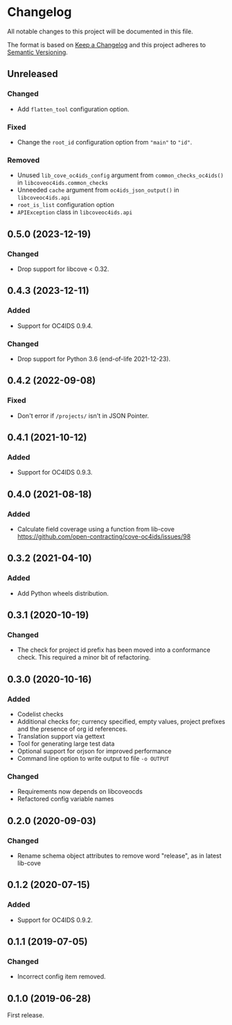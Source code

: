 # Changelog

All notable changes to this project will be documented in this file.

The format is based on [Keep a Changelog](http://keepachangelog.com/en/1.0.0/)
and this project adheres to [Semantic Versioning](http://semver.org/spec/v2.0.0.html).

## Unreleased

### Changed

- Add `flatten_tool` configuration option.

### Fixed

- Change the `root_id` configuration option from `"main"` to `"id"`.

### Removed

- Unused `lib_cove_oc4ids_config` argument from `common_checks_oc4ids()` in `libcoveoc4ids.common_checks`
- Unneeded `cache` argument from `oc4ids_json_output()` in `libcoveoc4ids.api`
- `root_is_list` configuration option
- `APIException` class in `libcoveoc4ids.api`

## 0.5.0 (2023-12-19)

### Changed

- Drop support for libcove < 0.32.

## 0.4.3 (2023-12-11)

### Added

- Support for OC4IDS 0.9.4.

### Changed

- Drop support for Python 3.6 (end-of-life 2021-12-23).

## 0.4.2 (2022-09-08)

### Fixed

- Don't error if `/projects/` isn't in JSON Pointer.

## 0.4.1 (2021-10-12)

### Added

- Support for OC4IDS 0.9.3.

## 0.4.0 (2021-08-18)

### Added

- Calculate field coverage using a function from lib-cove https://github.com/open-contracting/cove-oc4ids/issues/98

## 0.3.2 (2021-04-10)

### Added

- Add Python wheels distribution.

## 0.3.1 (2020-10-19)

### Changed

- The check for project id prefix has been moved into a conformance check. This required a minor bit of refactoring.

## 0.3.0 (2020-10-16)

### Added

- Codelist checks
- Additional checks for; currency specified, empty values, project prefixes and the presence of org id references.
- Translation support via gettext
- Tool for generating large test data
- Optional support for orjson for improved performance
- Command line option to write output to file `-o OUTPUT`

### Changed

- Requirements now depends on libcoveocds
- Refactored config variable names

## 0.2.0 (2020-09-03)

### Changed

- Rename schema object attributes to remove word "release", as in latest lib-cove

## 0.1.2 (2020-07-15)

### Added

- Support for OC4IDS 0.9.2.

## 0.1.1 (2019-07-05)

### Changed

- Incorrect config item removed.

## 0.1.0 (2019-06-28)

First release.
